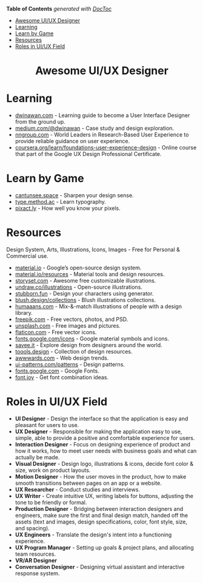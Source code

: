 <!-- START doctoc generated TOC please keep comment here to allow auto update -->
<!-- DON'T EDIT THIS SECTION, INSTEAD RE-RUN doctoc TO UPDATE -->
**Table of Contents**  *generated with [DocToc](https://github.com/thlorenz/doctoc)*

- [Awesome UI/UX Designer](#awesome-uiux-designer)
- [Learning](#learning)
- [Learn by Game](#learn-by-game)
- [Resources](#resources)
- [Roles in UI/UX Field](#roles-in-uiux-field)

<!-- END doctoc generated TOC please keep comment here to allow auto update -->

<div align="center">
    <h1>Awesome UI/UX Designer</h1>
</div>

# Learning
- [dwinawan.com](https://www.dwinawan.com) - Learning guide to become a User Interface Designer from the ground up.
- [medium.com/@dwinawan](medium.com/@dwinawan) - Case study and design exploration.
- [nngroup.com](nngroup.com) - World Leaders in Research-Based User Experience to provide reliable guidance on user experience.
- [coursera.org/learn/foundations-user-experience-design](coursera.org/learn/foundations-user-experience-design) - Online course that part of the Google UX Design Professional Certificate.

# Learn by Game
- [cantunsee.space](cantunsee.space) - Sharpen your design sense.
- [type.method.ac](type.method.ac) - Learn typography.
- [pixact.ly](pixact.ly) - How well you know your pixels.

# Resources
Design System, Arts, Illustrations, Icons, Images - Free for Personal & Commercial use.
- [material.io](material.io) - Google’s open-source design system.
- [material.io/resources](material.io/resources) - Material tools and design resources.
- [storyset.com](storyset.com) - Awesome free customizable illustrations.
- [undraw.co/illustrations](undraw.co/illustrations) - Open-source illustrations.
- [stubborn.fun](stubborn.fun) - Design your characters using generator.
- [blush.design/collections](blush.design/collections) - Blush illustrations collections.
- [humaaans.com](humaaans.com) - Mix-&-match illustrations of people with a design library.
- [freepik.com](freepik.com) - Free vectors, photos, and PSD.
- [unsplash.com](unsplash.com) - Free images and pictures.
- [flaticon.com](flaticon.com) - Free vector icons.
- [fonts.google.com/icons](fonts.google.com/icons) - Google material symbols and icons.
- [savee.it](savee.it) - Explore design from designers around the world.
- [toools.design](toools.design) - Collection of design resources.
- [awwwards.com](awwwards.com) - Web design trends.
- [ui-patterns.com/patterns](ui-patterns.com/patterns) - Design patterns.
- [fonts.google.com](fonts.google.com) - Google Fonts.
- [font.joy](font.joy) - Get font combination ideas.

# Roles in UI/UX Field
- **UI Designer** - Design the interface so that the application is easy and pleasant for users to use.
- **UX Designer** - Responsible for making the application easy to use, simple, able to provide a positive and comfortable experience for users.
- **Interaction Designer** - Focus on designing experience of product and how it works, how to meet user needs with business goals and what can actually be made.
- **Visual Designer** - Design logo, illustrations & icons, decide font color & size, work on product layouts.
- **Motion Designer** - How the user moves in the product, how to make smooth transitions between pages on an app or a website.
- **UX Researcher** - Conduct studies and interviews.
- **UX Writer** - Create intuitive UX, writing labels for buttons, adjusting the tone to be friendly or formal.
- **Production Designer** - Bridging between interaction designers and engineers, make sure the first and final design match, handed off the assets (text and images, design specifications, color, font style, size, and spacing).
- **UX Engineers** - Translate the design's intent into a functioning experience.
- **UX Program Manager** - Setting up goals & project plans, and allocating team resources.
- **VR/AR Designer**
- **Conversation Designer** - Designing virtual assistant and interactive response system.
